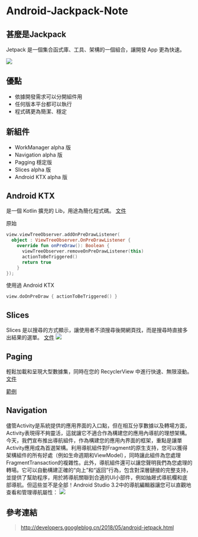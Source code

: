 # Android-Jackpack-Note

## 甚麼是Jackpack
Jetpack 是一個集合函式庫、工具、架構的一個組合，讓開發 App 更為快速。

![](http://bp.googleblog.cn/-dwL58chu7wo/WvD1RrHln3I/AAAAAAAAFUg/cRTc0IZga_wMPTWr3CI53IZ5BwtnZMeYACLcBGAs/s1600/Screen%2BShot%2B2018-05-05%2Bat%2B11.49.30%2BAMimage1.png)

## 優點
 - 依據開發需求可以分開組件用
 - 任何版本平台都可以執行
 - 程式碼更為簡潔、穩定

## 新組件
 - WorkManager alpha 版
 - Navigation alpha 版
 - Pagging 穩定版
 - Slices  alpha 版
 - Android KTX alpha 版

## Android KTX
是一個 Kotlin 擴充的 Lib，用途為簡化程式碼。
[文件](https://developer.android.google.cn/kotlin/ktx#kotlin)

原始
```kotlin
view.viewTreeObserver.addOnPreDrawListener(
  object : ViewTreeObserver.OnPreDrawListener {
    override fun onPreDraw(): Boolean {
      viewTreeObserver.removeOnPreDrawListener(this)
      actionToBeTriggered()
      return true
    }
});
```
使用過 Android KTX
```kotlin
view.doOnPreDraw { actionToBeTriggered() }
```
## Slices
Slices 是以搜尋的方式顯示，讓使用者不須搜尋後開網頁找，而是搜尋時直接多出結果的選單。
[文件](https://developer.android.com/guide/slices/)
![](http://bp.googleblog.cn/-CtLmyY1io2Y/WvD5YMU_H2I/AAAAAAAAFVE/JBEtgrYvviU4rXWhs2niHzCYhbZfH66rQCLcBGAs/s1600/Screen%2BShot%2B2018-05-07%2Bat%2B6.10.13%2BPM.png)

## Paging
輕鬆加載和呈現大型數據集，同時在您的 RecyclerView 中進行快速、無限滾動。
[文件](https://developer.android.com/topic/libraries/architecture/paging/)

[範例](https://blog.csdn.net/zhangphil/article/details/78627332)

## Navigation

儘管Activity是系統提供的應用界面的入口點，但在相互分享數據以及轉場方面，Activity表現得不夠靈活，這就讓它不適合作為構建您的應用內導航的理想架構。今天，我們宣布推出導航組件，作為構建您的應用內界面的框架，重點是讓單Activity應用成為首選架構。利用導航組件對Fragment的原生支持，您可以獲得架構組件的所有好處（例如生命週期和ViewModel），同時讓此組件為您處理FragmentTransaction的複雜性。此外，導航組件還可以讓您聲明我們為您處理的轉場。它可以自動構建正確的“向上”和“返回”行為，包含對深層鏈接的完整支持，並提供了幫助程序，用於將導航關聯到合適的UI小部件，例如抽屜式導航欄和底部導航。但這些並不是全部！Android Studio 3.2中的導航編輯器讓您可以直觀地查看和管理導航屬性：
![](http://bp.googleblog.cn/-GKJGCirclDI/WvD1qlznfAI/AAAAAAAAFUo/zaTtY_hbSegdNssiTKqt0RvmarnRgUZrQCLcBGAs/s1600/pasted%2Bimage%2B0%2B%25282%2529image2.png)


## 參考連結
> http://developers.googleblog.cn/2018/05/android-jetpack.html
